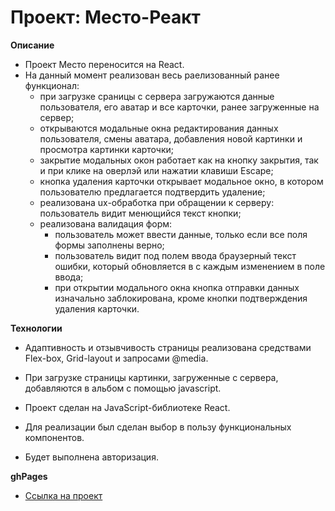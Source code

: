 # Проект: Место-Реакт

**Описание**

- Проект Место переносится на React.
- На данный момент реализован весь раелизованный ранее функционал:
  - при загрузке сраницы с сервера загружаются данные пользователя, его аватар и все карточки, ранее загруженные на сервер;
  - открываются модальные окна редактирования данных пользователя, смены аватара, добавления новой картинки и просмотра картинки карточки;
  - закрытие модальных окон работает как на кнопку закрытия, так и при клике на оверлэй или нажатии клавиши Escape;
  - кнопка удаления карточки открывает модальное окно, в котором пользователю предлагается подтвердить удаление;
  - реализована ux-обработка при обращении к серверу: пользователь видит менющийся текст кнопки;
  - реализована валидация форм:
    - пользователь может ввести данные, только если все поля формы заполнены верно;
    - пользователь видит под полем ввода браузерный текст ошибки, который обновляется в с каждым изменением в поле ввода;
    - при открытии модального окна кнопка отправки данных изначально заблокирована, кроме кнопки подтверждения удаления карточки.

**Технологии**

- Адаптивность и отзывчивость страницы реализована средствами Flex-box, Grid-layout и запросами @media.
- При загрузке страницы картинки, загруженные с сервера, добавляются в альбом с помощью javascript.
- Проект сделан на JavaScript-библиотеке React.
- Для реализации был сделан выбор в пользу функциональных компонентов.

- Будет выполнена авторизация.

**ghPages**

- [Ссылка на проект](https://ivan1vasilyev.github.io/mesto-react/index.html)
